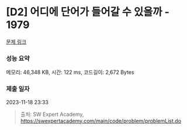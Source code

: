 # [D2] 어디에 단어가 들어갈 수 있을까 - 1979 

[문제 링크](https://swexpertacademy.com/main/code/problem/problemDetail.do?contestProbId=AV5PuPq6AaQDFAUq) 

### 성능 요약

메모리: 46,348 KB, 시간: 122 ms, 코드길이: 2,672 Bytes

### 제출 일자

2023-11-18 23:33



> 출처: SW Expert Academy, https://swexpertacademy.com/main/code/problem/problemList.do